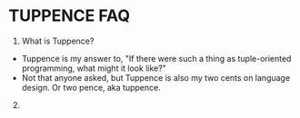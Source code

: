 # TUPPENCE FAQ

1. What is Tuppence?

- Tuppence is my answer to, "If there were such a thing as tuple-oriented programming, what might it look like?"
- Not that anyone asked, but Tuppence is also my two cents on language design. Or two pence, aka tuppence.

2. 